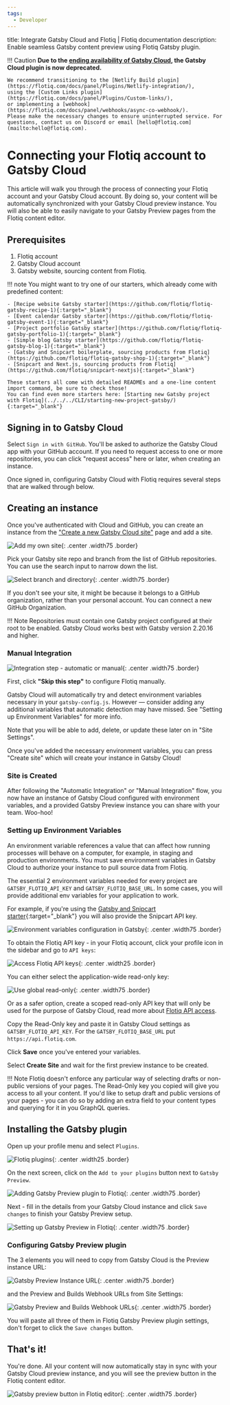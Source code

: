 ```yaml
---
tags:
  - Developer
---
```


title: Integrate Gatsby Cloud and Flotiq | Flotiq documentation
description: Enable seamless Gatsby content preview using Flotiq Gatsby plugin.

!!! Caution
    **Due to the [ending availability of Gatsby Cloud](https://www.netlify.com/blog/gatsby-cloud-evolution/),
    the Gatsby Cloud plugin is now deprecated.**

    We recommend transitioning to the [Netlify Build plugin](https://flotiq.com/docs/panel/Plugins/Netlify-integration/),
    using the [Custom Links plugin](https://flotiq.com/docs/panel/Plugins/Custom-links/),
    or implementing a [webhook](https://flotiq.com/docs/panel/webhooks/async-co-webhook/). 
    Please make the necessary changes to ensure uninterrupted service. For questions, contact us on Discord or email [hello@flotiq.com](mailto:hello@flotiq.com).


# Connecting your Flotiq account to Gatsby Cloud

This article will walk you through the process of connecting your Flotiq account and your Gatsby Cloud account. By doing so, your content will be automatically synchronized with your Gatsby Cloud preview instance. You will also be able to easily navigate to your Gatsby Preview pages from the Flotiq content editor.

## Prerequisites

1. Flotiq account
2. Gatsby Cloud account
3. Gatsby website, sourcing content from Flotiq. 

!!! note 
    You might want to try one of our starters, which already come with predefined content:
    
    - [Recipe website Gatsby starter](https://github.com/flotiq/flotiq-gatsby-recipe-1){:target="_blank"}
    - [Event calendar Gatsby starter](https://github.com/flotiq/flotiq-gatsby-event-1){:target="_blank"}
    - [Project portfolio Gatsby starter](https://github.com/flotiq/flotiq-gatsby-portfolio-1){:target="_blank"}
    - [Simple blog Gatsby starter](https://github.com/flotiq/flotiq-gatsby-blog-1){:target="_blank"}
    - [Gatsby and Snipcart boilerplate, sourcing products from Flotiq](https://github.com/flotiq/flotiq-gatsby-shop-1){:target="_blank"}
    - [Snipcart and Next.js, sourcing products from Flotiq](https://github.com/flotiq/snipcart-nextjs){:target="_blank"}
    
    These starters all come with detailed READMEs and a one-line content import command, be sure to check those!
    You can find even more starters here: [Starting new Gatsby project with Flotiq](../../../CLI/starting-new-project-gatsby/){:target="_blank"}

## Signing in to Gatsby Cloud
Select `Sign in with GitHub`. You'll be asked to authorize the Gatsby Cloud app with your GitHub account. If you need to request access to one or more repositories, you can click "request access" here or later, when creating an instance.

Once signed in, configuring Gatsby Cloud with Flotiq requires several steps that are walked through below.

## Creating an instance

Once you've authenticated with Cloud and GitHub, you can create an instance from the ["Create a new Gatsby Cloud site"](https://gatsbyjs.com/dashboard/sites) page and add a site.

![Add my own site](images/gatsby-cloud-add-site.png){: .center .width75 .border}

Pick your Gatsby site repo and branch from the list of GitHub repositories. You can use the search input to narrow down the list.

![Select branch and directory](images/gatsby-cloud-create-new-site.png){: .center .width75 .border}

If you don't see your site, it might be because it belongs to a GitHub organization, rather than your personal account. You can connect a new GitHub Organization.

!!! Note 
    Repositories must contain one Gatsby project configured at their root to be enabled. Gatsby Cloud works best with Gatsby version 2.20.16 and higher.


### Manual Integration


![Integration step - automatic or manual](images/gatsby-cloud-manual-integration.png){: .center .width75 .border}


First, click **"Skip this step"** to configure Flotiq manually.

Gatsby Cloud will automatically try and detect environment variables necessary in your `gatsby-config.js`. However — consider adding any additional variables that automatic detection may have missed. See "Setting up Environment Variables" for more info.

Note that you will be able to add, delete, or update these later on in "Site Settings".

Once you've added the necessary environment variables, you can press "Create site" which will create your instance in Gatsby Cloud!

### Site is Created

After following the "Automatic Integration" or "Manual Integration" flow, you now have an instance of Gatsby Cloud configured with environment variables, and a provided Gatsby Preview instance you can share with your team. Woo-hoo!

### Setting up Environment Variables

An environment variable references a value that can affect how running processes will behave on a computer, for example, in staging and production environments. You must save environment variables in Gatsby Cloud to authorize your instance to pull source data from Flotiq.

The essential 2 environment variables needed for every project are `GATSBY_FLOTIQ_API_KEY` and `GATSBY_FLOTIQ_BASE_URL`. In some cases, you will provide additional env variables for your application to work.

For example, if you're using the [Gatsby and Snipcart starter](https://github.com/flotiq/gatsby-starter-products){:target="_blank"} you will also provide the Snipcart API key.

![Environment variables configuration in Gatsby](images/gatsby-cloud-env-variables.png){: .center .width75 .border}

To obtain the Flotiq API key - in your Flotiq account, click your profile icon in the sidebar and go to `API keys`:

![Access Flotiq API keys](../../API/images/api-keys-menu.png){: .center .width25 .border}

You can either select the application-wide read-only key:

![Use global read-only](../../API/images/api-keys_1.png){: .center .width75 .border}

Or as a safer option, create a scoped read-only API key that will only be used for the purpose of Gatsby Cloud, read more about [Flotiq API access](https://flotiq.com/docs/API/).

Copy the Read-Only key and paste it in Gatsby Cloud settings as `GATSBY_FLOTIQ_API_KEY`. For the `GATSBY_FLOTIQ_BASE_URL` put `https://api.flotiq.com`.

Click **Save** once you've entered your variables.

Select **Create Site** and wait for the first preview instance to be created.

!!! Note
    Flotiq doesn't enforce any particular way of selecting drafts or non-public versions of your pages. The Read-Only key you copied will give you access to all your content. If you'd like to setup draft and public versions of your pages - you can do so by adding an extra field to your content types and querying for it in you GraphQL queries.

## Installing the Gatsby plugin

Open up your profile menu and select `Plugins`.

![Flotiq plugins](images/profile-plugins.png){: .center .width25 .border}

On the next screen, click on the `Add to your plugins` button next to `Gatsby Preview`.

![Adding Gatsby Preview plugin to Flotiq](images/plugins-screen.png){: .center .width75 .border}

Next - fill in the details from your Gatsby Cloud instance and click `Save changes` to finish your Gatsby Preview setup.

![Setting up Gatsby Preview in Flotiq](images/gatsby-preview-plugin-settings.png){: .center .width75 .border}


### Configuring Gatsby Preview plugin

The 3 elements you will need to copy from Gatsby Cloud is the Preview instance URL:

![Gatsby Preview Instance URL](images/gatsby-preview-url.png){: .center .width75 .border}

and the Preview and Builds Webhook URLs from Site Settings:

![Gatsby Preview and Builds Webhook URLs](images/gatsby-webhooks.png){: .center .width75 .border}

You will paste all three of them in Flotiq Gatsby Preview plugin settings, don't forget to click the `Save changes` button.


## That's it!

You're done. All your content will now automatically stay in sync with your Gatsby Cloud preview instance, and you will see the preview button in the Flotiq content editor.

![Gatsby preview button in Flotiq editor](images/gatsby-preview-in-editor.png){: .center .width75 .border}
